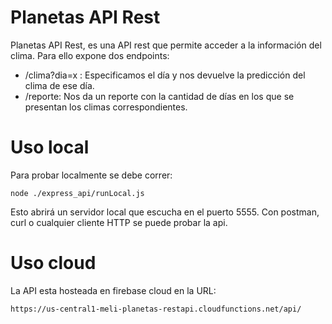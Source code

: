 # Planetas API Rest

Planetas API Rest, es una API rest que permite acceder a la información 
del clima.
Para ello expone dos endpoints:
* /clima?dia=x : Especificamos el día y nos devuelve la predicción del 
clima de ese día.
* /reporte: Nos da un reporte con la cantidad de días en los que se 
presentan los climas correspondientes.

# Uso local

Para probar localmente se debe correr:
```
node ./express_api/runLocal.js
```
Esto abrirá un servidor local que escucha en el puerto 5555. Con 
postman, curl o cualquier cliente HTTP se puede probar la api.

# Uso cloud

La API esta hosteada en firebase cloud en la URL:
```
https://us-central1-meli-planetas-restapi.cloudfunctions.net/api/
```
